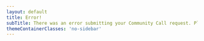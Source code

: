 ```yaml
---
layout: default
title: Error!
subTitle: There was an error submitting your Community Call request. Please try again later.
themeContainerClasses: 'no-sidebar'
---
```

